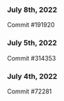 ### July 8th, 2022

Commit #191920

### July 5th, 2022

Commit #314353


### July 4th, 2022

Commit #72281
